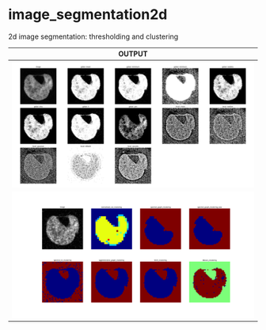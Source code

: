 # image_segmentation2d
2d image segmentation: thresholding and clustering<br/>

| OUTPUT |
| ------------- |
| <img src="https://github.com/BoguslawObara/image_segmentation2d/blob/main/im/cell2d_thresholding.png" width="500">|
| <img src="https://github.com/BoguslawObara/image_segmentation2d/blob/main/im/cell2d_clustering.png" width="500">|